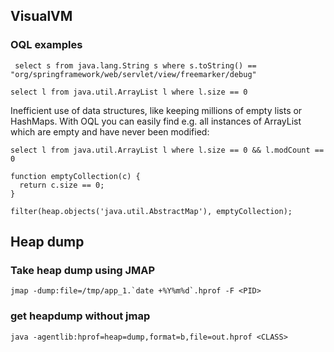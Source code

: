 VisualVM
-----------------

### OQL examples

```
 select s from java.lang.String s where s.toString() == "org/springframework/web/servlet/view/freemarker/debug"
```

```
select l from java.util.ArrayList l where l.size == 0
```

Inefficient use of data structures, like keeping millions of empty lists or HashMaps. With OQL you can easily find e.g. all instances of ArrayList which are empty and have never been modified:
```
select l from java.util.ArrayList l where l.size == 0 && l.modCount == 0
```

```
function emptyCollection(c) {
  return c.size == 0;
}

filter(heap.objects('java.util.AbstractMap'), emptyCollection);
```

Heap dump
----------------

### Take heap dump using JMAP

```
jmap -dump:file=/tmp/app_1.`date +%Y%m%d`.hprof -F <PID>
```

### get heapdump without jmap

```
java -agentlib:hprof=heap=dump,format=b,file=out.hprof <CLASS> 
```
